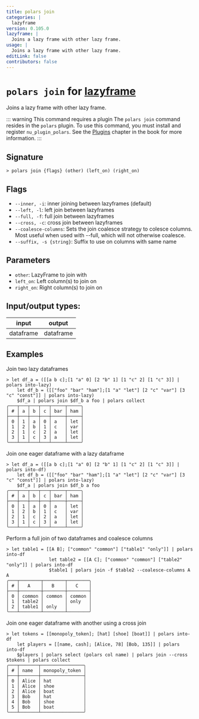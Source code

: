 ```yaml
---
title: polars join
categories: |
  lazyframe
version: 0.105.0
lazyframe: |
  Joins a lazy frame with other lazy frame.
usage: |
  Joins a lazy frame with other lazy frame.
editLink: false
contributors: false
---
```

<!-- This file is automatically generated. Please edit the command in https://github.com/nushell/nushell instead. -->

# `polars join` for [lazyframe](/commands/categories/lazyframe.md)

<div class='command-title'>Joins a lazy frame with other lazy frame.</div>

::: warning This command requires a plugin
The `polars join` command resides in the `polars` plugin.
To use this command, you must install and register `nu_plugin_polars`.
See the [Plugins](/book/plugins.html) chapter in the book for more information.
:::


## Signature

```> polars join {flags} (other) (left_on) (right_on)```

## Flags

 -  `--inner, -i`: inner joining between lazyframes (default)
 -  `--left, -l`: left join between lazyframes
 -  `--full, -f`: full join between lazyframes
 -  `--cross, -c`: cross join between lazyframes
 -  `--coalesce-columns`: Sets the join coalesce strategy to colesce columns. Most useful when used with --full, which will not otherwise coalesce.
 -  `--suffix, -s {string}`: Suffix to use on columns with same name

## Parameters

 -  `other`: LazyFrame to join with
 -  `left_on`: Left column(s) to join on
 -  `right_on`: Right column(s) to join on


## Input/output types:

| input     | output    |
| --------- | --------- |
| dataframe | dataframe |
## Examples

Join two lazy dataframes
```nu
> let df_a = ([[a b c];[1 "a" 0] [2 "b" 1] [1 "c" 2] [1 "c" 3]] | polars into-lazy)
    let df_b = ([["foo" "bar" "ham"];[1 "a" "let"] [2 "c" "var"] [3 "c" "const"]] | polars into-lazy)
    $df_a | polars join $df_b a foo | polars collect
╭───┬───┬───┬───┬─────┬─────╮
│ # │ a │ b │ c │ bar │ ham │
├───┼───┼───┼───┼─────┼─────┤
│ 0 │ 1 │ a │ 0 │ a   │ let │
│ 1 │ 2 │ b │ 1 │ c   │ var │
│ 2 │ 1 │ c │ 2 │ a   │ let │
│ 3 │ 1 │ c │ 3 │ a   │ let │
╰───┴───┴───┴───┴─────┴─────╯

```

Join one eager dataframe with a lazy dataframe
```nu
> let df_a = ([[a b c];[1 "a" 0] [2 "b" 1] [1 "c" 2] [1 "c" 3]] | polars into-df)
    let df_b = ([["foo" "bar" "ham"];[1 "a" "let"] [2 "c" "var"] [3 "c" "const"]] | polars into-lazy)
    $df_a | polars join $df_b a foo
╭───┬───┬───┬───┬─────┬─────╮
│ # │ a │ b │ c │ bar │ ham │
├───┼───┼───┼───┼─────┼─────┤
│ 0 │ 1 │ a │ 0 │ a   │ let │
│ 1 │ 2 │ b │ 1 │ c   │ var │
│ 2 │ 1 │ c │ 2 │ a   │ let │
│ 3 │ 1 │ c │ 3 │ a   │ let │
╰───┴───┴───┴───┴─────┴─────╯

```

Perform a full join of two dataframes and coalesce columns
```nu
> let table1 = [[A B]; ["common" "common"] ["table1" "only"]] | polars into-df
                let table2 = [[A C]; ["common" "common"] ["table2" "only"]] | polars into-df
                $table1 | polars join -f $table2 --coalesce-columns A A
╭───┬────────┬────────┬────────╮
│ # │   A    │   B    │   C    │
├───┼────────┼────────┼────────┤
│ 0 │ common │ common │ common │
│ 1 │ table2 │        │ only   │
│ 2 │ table1 │ only   │        │
╰───┴────────┴────────┴────────╯

```

Join one eager dataframe with another using a cross join
```nu
> let tokens = [[monopoly_token]; [hat] [shoe] [boat]] | polars into-df
    let players = [[name, cash]; [Alice, 78] [Bob, 135]] | polars into-df
    $players | polars select (polars col name) | polars join --cross $tokens | polars collect
╭───┬───────┬────────────────╮
│ # │ name  │ monopoly_token │
├───┼───────┼────────────────┤
│ 0 │ Alice │ hat            │
│ 1 │ Alice │ shoe           │
│ 2 │ Alice │ boat           │
│ 3 │ Bob   │ hat            │
│ 4 │ Bob   │ shoe           │
│ 5 │ Bob   │ boat           │
╰───┴───────┴────────────────╯

```
